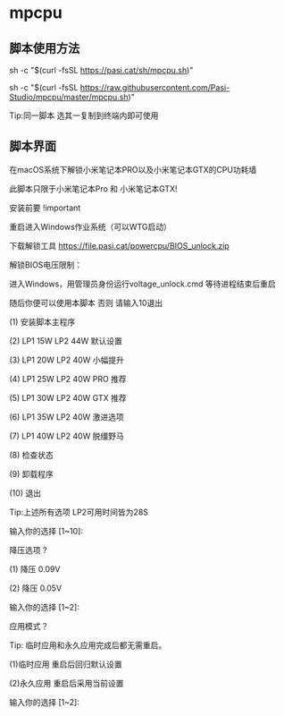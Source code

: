 # mpcpu

## 脚本使用方法

sh -c "$(curl -fsSL https://pasi.cat/sh/mpcpu.sh)"

sh -c "$(curl -fsSL https://raw.githubusercontent.com/Pasi-Studio/mpcpu/master/mpcpu.sh)"

Tip:同一脚本 选其一复制到终端内即可使用

## 脚本界面

在macOS系统下解锁小米笔记本PRO以及小米笔记本GTX的CPU功耗墙

此脚本只限于小米笔记本Pro 和 小米笔记本GTX!

安装前要 !important

重启进入Windows作业系统（可以WTG启动）

下载解锁工具 https://file.pasi.cat/powercpu/BIOS_unlock.zip

解锁BIOS电压限制：

进入Windows，用管理员身份运行voltage_unlock.cmd 等待进程结束后重启

随后你便可以使用本脚本 否则 请输入10退出

(1) 安装脚本主程序

(2) LP1 15W LP2 44W 默认设置

(3) LP1 20W LP2 40W 小幅提升

(4) LP1 25W LP2 40W PRO 推荐

(5) LP1 30W LP2 40W GTX 推荐

(6) LP1 35W LP2 40W 激进选项

(7) LP1 40W LP2 40W 脱缰野马

(8) 检查状态

(9) 卸载程序

(10) 退出


Tip:上述所有选项 LP2可用时间皆为28S

输入你的选择 [1~10]: 

降压选项 ?

(1) 降压 0.09V

(2) 降压 0.05V

输入你的选择 [1~2]:

应用模式？

Tip: 临时应用和永久应用完成后都无需重启。

(1)临时应用 重启后回归默认设置

(2)永久应用 重启后采用当前设置

输入你的选择 [1~2]: 
